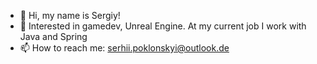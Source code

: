 - 👋 Hi, my name is Sergiy!
- 👀 Interested in gamedev, Unreal Engine. At my current job I work with Java and Spring 
- 📫 How to reach me: serhii.poklonskyi@outlook.de

<!---
SerhiiPok/SerhiiPok is a ✨ special ✨ repository because its `README.md` (this file) appears on your GitHub profile.
You can click the Preview link to take a look at your changes.
--->
